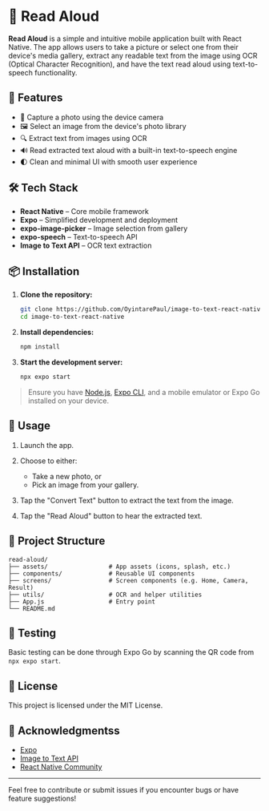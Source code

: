 # 📖 Read Aloud

**Read Aloud** is a simple and intuitive mobile application built with React Native. The app allows users to take a picture or select one from their device's media gallery, extract any readable text from the image using OCR (Optical Character Recognition), and have the text read aloud using text-to-speech functionality.

## 🚀 Features

- 📸 Capture a photo using the device camera
- 🖼 Select an image from the device's photo library
- 🔍 Extract text from images using OCR
- 🔊 Read extracted text aloud with a built-in text-to-speech engine
- 🌓 Clean and minimal UI with smooth user experience

## 🛠 Tech Stack

- **React Native** – Core mobile framework
- **Expo** – Simplified development and deployment
- **expo-image-picker** – Image selection from gallery
- **expo-speech** – Text-to-speech API
- **Image to Text API** – OCR text extraction

## 📦 Installation

1. **Clone the repository:**
   ```bash
   git clone https://github.com/OyintarePaul/image-to-text-react-native.git
   cd image-to-text-react-native


2. **Install dependencies:**

   ```bash
   npm install


3. **Start the development server:**

   ```bash
   npx expo start


> Ensure you have [Node.js](https://nodejs.org/), [Expo CLI](https://docs.expo.dev/get-started/installation/), and a mobile emulator or Expo Go installed on your device.

## 📱 Usage

1. Launch the app.
2. Choose to either:

   * Take a new photo, or
   * Pick an image from your gallery.
3. Tap the "Convert Text" button to extract the text from the image.
4. Tap the "Read Aloud" button to hear the extracted text.

## 📁 Project Structure

```
read-aloud/
├── assets/                 # App assets (icons, splash, etc.)
├── components/             # Reusable UI components
├── screens/                # Screen components (e.g. Home, Camera, Result)
├── utils/                  # OCR and helper utilities
├── App.js                  # Entry point
└── README.md
```


## 🧪 Testing

Basic testing can be done through Expo Go by scanning the QR code from `npx expo start`.

## 📝 License

This project is licensed under the MIT License.

## 🙌 Acknowledgmentss

* [Expo](https://expo.dev/)
* [Image to Text API](https://apilayer.com/marketplace/image_to_text-api)
* [React Native Community](https://reactnative.dev/)

---

Feel free to contribute or submit issues if you encounter bugs or have feature suggestions!

```

